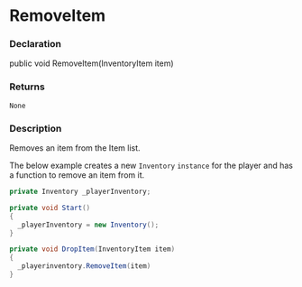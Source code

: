 # RemoveItem

### Declaration
public void RemoveItem(InventoryItem item)

### Returns
```None```

### Description
Removes an item from the Item list.

The below example creates a new ```Inventory``` ```instance``` for the player and has a function to remove an item from it.
```cs
private Inventory _playerInventory;

private void Start()
{
  _playerInventory = new Inventory(); 
}

private void DropItem(InventoryItem item)
{
  _playerinventory.RemoveItem(item)
}
```
